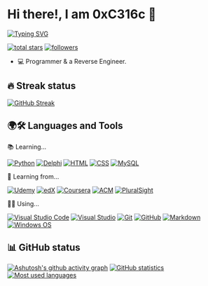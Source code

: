 # Hi there!, I am 0xC316c 👋

[![Typing SVG](https://readme-typing-svg.herokuapp.com?font=Fira+Code&pause=1000&width=435&lines=Programmer+and+Reverse+Engineer)](https://git.io/typing-svg)

<a href="https://github.com/0xC316c?tab=repositories&sort=stargazers">
    <img alt="total stars" title="Total stars on GitHub" src="https://custom-icon-badges.herokuapp.com/badge/dynamic/json?logo=star&color=55960c&labelColor=488207&label=Stars&style=for-the-badge&query=%24.stars&url=https://api.github-star-counter.workers.dev/user/0xC316c"/></a>
<a href="https://github.com/0xC316c?tab=followers">
    <img alt="followers" title="Follow me on Github" src="https://custom-icon-badges.herokuapp.com/github/followers/0xC316c?color=236ad3&labelColor=1155ba&style=for-the-badge&logo=person-add&label=Follow&logoColor=white"/></a>

- 💻 Programmer & a Reverse Engineer.

## 🔥 Streak status

[![GitHub Streak](https://github-readme-streak-stats.herokuapp.com?user=0xC316c&theme=blood-dark&hide_border=true&date_format=M%20j%5B%2C%20Y%5D)](https://git.io/streak-stats)

## 🌍🛠 Languages and Tools

📚 Learning...

[![Python](https://img.shields.io/badge/-Python-4584B6?style=for-the-badge&logo=Python&logoColor=FFFFFF)](https://www.python.org/)
[![Delphi](https://img.shields.io/badge/-Object%20Pascal-F32735?style=for-the-badge&logo=Delphi&logoColor=FFFFFF)](https://www.freepascal.org/)
[![HTML](https://img.shields.io/badge/-HTML-E34F26?style=for-the-badge&logo=HTML5&logoColor=FFFFFF)](https://html.com/)
[![CSS](https://img.shields.io/badge/-CSS-1572B6?style=for-the-badge&logo=CSS3&logoColor=FFFFFF)](https://www.w3schools.com/css/css_intro.asp)
[![MySQL](https://img.shields.io/badge/-MySQL-00758F?style=for-the-badge&logo=MySQL&logoColor=FFFFFF)](https://www.mysql.com/)

📖 Learning from...

[![Udemy](https://img.shields.io/badge/-Udemy-A435F0?style=for-the-badge&logo=Udemy&logoColor=FFFFFF)](https://www.udemy.com/)
[![edX](https://img.shields.io/badge/-edX-00262B?style=for-the-badge&logo=edX&logoColor=FFFFFF)](https://www.edx.org/)
[![Coursera](https://img.shields.io/badge/-Coursera-0056D2?style=for-the-badge&logo=Coursera&logoColor=FFFFFF)](https://www.coursera.org/)
[![ACM](https://img.shields.io/badge/-ACM-0085CA?style=for-the-badge&logo=ACM&logoColor=FFFFFF)](https://www.acm.org/)
[![PluralSight](https://img.shields.io/badge/-Pluralsight-F15B2A?style=for-the-badge&logo=Pluralsight&logoColor=FFFFFF)](https://www.pluralsight.com/)

👨‍💻 Using...

[![Visual Studio Code](https://img.shields.io/badge/-Visual%20Studio%20Code-0078D7?style=for-the-badge&logo=VisualStudioCode&logoColor=FFFFFF)](https://code.visualstudio.com/)
[![Visual Studio](https://img.shields.io/badge/-Visual%20Studio-6B33AE?style=for-the-badge&logo=VisualStudio&logoColor=FFFFFF)](https://visualstudio.microsoft.com/)
[![Git](https://img.shields.io/badge/-Git-F05032?style=for-the-badge&logo=Git&logoColor=FFFFFF)](https://git-scm.com/)
[![GitHub](https://img.shields.io/badge/-GitHub-181717?style=for-the-badge&logo=GitHub&logoColor=FFFFFF)](https://www.github.com/)
[![Markdown](https://img.shields.io/badge/-Markdown-000000?style=for-the-badge&logo=Markdown&logoColor=FFFFFF)](https://daringfireball.net/projects/markdown/)
[![Windows OS](https://img.shields.io/badge/-Windows%20OS-0078D6?style=for-the-badge&logo=Windows&logoColor=FFFFFF)](https://www.microsoft.com/en-gb/windows/)

## 📊 GitHub status

[![Ashutosh's github activity graph](https://github-readme-activity-graph.vercel.app/graph?username=0xC316c&bg_color=000000&color=ffffff&line=00ff00&point=ff0000&area=true&hide_border=true)](https://github.com/ashutosh00710/github-readme-activity-graph)
[![GitHub statistics](https://github-readme-stats.vercel.app/api?username=0xC316c&count_private=true&show_icons=true&theme=tokyonight&hide_border=true&hide_title=true)](https://github.com/anuraghazra/github-readme-stats)
[![Most used languages](https://github-readme-stats.vercel.app/api/top-langs/?username=0xC316c&layout=compact&theme=react&hide_border=true&custom_title=Most%20used%20languages&card_width=297)](https://github.com/anuraghazra/github-readme-stats)

<!---
0xC316c/0xC316c is a ✨ special ✨ repository because its `README.md` (this file) appears on your GitHub profile.
You can click the Preview link to take a look at your changes.
--->
